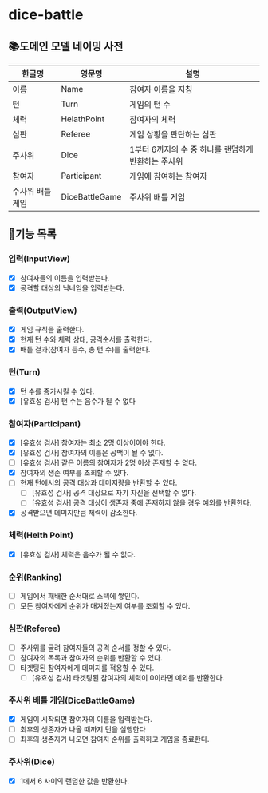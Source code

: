 # dice-battle

## 📚도메인 모델 네이밍 사전

| 한글명       | 영문명            | 설명                             |
|-----------|----------------|--------------------------------|
| 이름        | Name           | 참여자 이름을 지칭                     |
| 턴         | Turn           | 게임의 턴 수                        |
| 체력        | HelathPoint    | 참여자의 체력                        |
| 심판        | Referee        | 게임 상황을 판단하는 심판                 |
| 주사위       | Dice           | 1부터 6까지의 수 중 하나를 랜덤하게 반환하는 주사위 |
| 참여자       | Participant    | 게임에 참여하는 참여자                   |
| 주사위 배틀 게임 | DiceBattleGame | 주사위 배틀 게임                      |

## 👨기능 목록

### 입력(InputView)

- [x] 참여자들의 이름을 입력받는다.
- [x] 공격할 대상의 닉네임을 입력받는다.

### 출력(OutputView)

- [x] 게임 규칙을 출력한다.
- [x] 현재 턴 수와 체력 상태, 공격순서를 출력한다.
- [x] 배틀 결과(참여자 등수, 총 턴 수)를 출력한다.

### 턴(Turn)

- [x] 턴 수를 증가시킬 수 있다.
- [x] [유효성 검사] 턴 수는 음수가 될 수 없다

### 참여자(Participant)

- [x] [유효성 검사] 참여자는 최소 2명 이상이어야 한다.
- [x] [유효성 검사] 참여자의 이름은 공백이 될 수 없다.
- [ ] [유효성 검사] 같은 이름의 참여자가 2명 이상 존재할 수 없다.
- [x] 참여자의 생존 여부를 조회할 수 있다.
- [ ] 현재 턴에서의 공격 대상과 데미지량을 반환할 수 있다.
    - [ ] [유효성 검사] 공격 대상으로 자기 자신을 선택할 수 없다.
    - [ ] [유효성 검사] 공격 대상이 생존자 중에 존재하지 않을 경우 예외를 반환한다.
- [x] 공격받으면 데미지만큼 체력이 감소한다.

### 체력(Helth Point)

- [x] [유효성 검사] 체력은 음수가 될 수 없다.

### 순위(Ranking)

- [ ] 게임에서 패배한 순서대로 스택에 쌓인다.
- [ ] 모든 참여자에게 순위가 매겨졌는지 여부를 조회할 수 있다.

### 심판(Referee)

- [ ] 주사위를 굴려 참여자들의 공격 순서를 정할 수 있다.
- [ ] 참여자의 목록과 참여자의 순위를 반환할 수 있다.
- [ ] 타겟팅된 참여자에게 데미지를 적용할 수 있다.
    - [ ] [유효성 검사] 타겟팅된 참여자의 체력이 0이라면 예외를 반환한다.

### 주사위 배틀 게임(DiceBattleGame)

- [x] 게임이 시작되면 참여자의 이름을 입력받는다.
- [ ] 최후의 생존자가 나올 때까지 턴을 실행한다
- [ ] 최후의 생존자가 나오면 참여자 순위를 출력하고 게임을 종료한다.

### 주사위(Dice)

- [x] 1에서 6 사이의 랜덤한 값을 반환한다.
